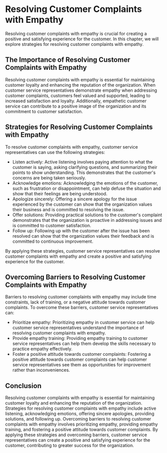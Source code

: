 Resolving Customer Complaints with Empathy
==================================================================================================

Resolving customer complaints with empathy is crucial for creating a positive and satisfying experience for the customer. In this chapter, we will explore strategies for resolving customer complaints with empathy.

The Importance of Resolving Customer Complaints with Empathy
------------------------------------------------------------

Resolving customer complaints with empathy is essential for maintaining customer loyalty and enhancing the reputation of the organization. When customer service representatives demonstrate empathy when addressing customer complaints, customers feel valued and supported, leading to increased satisfaction and loyalty. Additionally, empathetic customer service can contribute to a positive image of the organization and its commitment to customer satisfaction.

Strategies for Resolving Customer Complaints with Empathy
---------------------------------------------------------

To resolve customer complaints with empathy, customer service representatives can use the following strategies:

* Listen actively: Active listening involves paying attention to what the customer is saying, asking clarifying questions, and summarizing their points to show understanding. This demonstrates that the customer's concerns are being taken seriously.
* Acknowledge emotions: Acknowledging the emotions of the customer, such as frustration or disappointment, can help defuse the situation and show that their feelings are being understood.
* Apologize sincerely: Offering a sincere apology for the issue experienced by the customer can show that the organization values their business and is committed to resolving the issue.
* Offer solutions: Providing practical solutions to the customer's complaint demonstrates that the organization is proactive in addressing issues and is committed to customer satisfaction.
* Follow up: Following up with the customer after the issue has been resolved can show that the organization values their feedback and is committed to continuous improvement.

By applying these strategies, customer service representatives can resolve customer complaints with empathy and create a positive and satisfying experience for the customer.

Overcoming Barriers to Resolving Customer Complaints with Empathy
-----------------------------------------------------------------

Barriers to resolving customer complaints with empathy may include time constraints, lack of training, or a negative attitude towards customer complaints. To overcome these barriers, customer service representatives can:

* Prioritize empathy: Prioritizing empathy in customer service can help customer service representatives understand the importance of resolving customer complaints with empathy.
* Provide empathy training: Providing empathy training to customer service representatives can help them develop the skills necessary to practice empathy effectively.
* Foster a positive attitude towards customer complaints: Fostering a positive attitude towards customer complaints can help customer service representatives see them as opportunities for improvement rather than inconveniences.

Conclusion
----------

Resolving customer complaints with empathy is essential for maintaining customer loyalty and enhancing the reputation of the organization. Strategies for resolving customer complaints with empathy include active listening, acknowledging emotions, offering sincere apologies, providing solutions, and following up. Overcoming barriers to resolving customer complaints with empathy involves prioritizing empathy, providing empathy training, and fostering a positive attitude towards customer complaints. By applying these strategies and overcoming barriers, customer service representatives can create a positive and satisfying experience for the customer, contributing to greater success for the organization.
